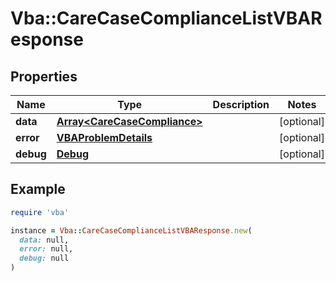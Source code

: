 # Vba::CareCaseComplianceListVBAResponse

## Properties

| Name | Type | Description | Notes |
| ---- | ---- | ----------- | ----- |
| **data** | [**Array&lt;CareCaseCompliance&gt;**](CareCaseCompliance.md) |  | [optional] |
| **error** | [**VBAProblemDetails**](VBAProblemDetails.md) |  | [optional] |
| **debug** | [**Debug**](Debug.md) |  | [optional] |

## Example

```ruby
require 'vba'

instance = Vba::CareCaseComplianceListVBAResponse.new(
  data: null,
  error: null,
  debug: null
)
```

